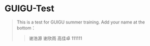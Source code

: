 # GUIGU-Test
>This is a test for GUIGU summer training.
>Add your name at the bottom：
>>谢浩源
>>谢欣雨
>>高佳卓
111111
